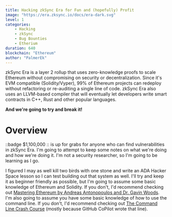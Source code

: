 ```yaml
---
title: Hacking zkSync Era for Fun and (hopefully) Profit
image: "https://era.zksync.io/docs/era-dark.svg"
level: 1
categories:
    - Hacking
    - zkSync
    - Bug Bounties
    - Etherium
duration: 640
blockchain: "Ethereum"
author: "PalmerEk"
---
```


zkSync Era is a layer 2 rollup that uses zero-knowledge proofs to scale Ethereum without compromising on security or decentralization. Since it's EVM compatible (Solidity/Vyper), 99% of Ethereum projects can redeploy without refactoring or re-auditing a single line of code. zkSync Era also uses an LLVM-based compiler that will eventually let developers write smart contracts in C++, Rust and other popular languages.

**And we're going to try and break it!**

<!--more-->

# Overview

::badge
$1,100,000
::
is up for grabs for anyone who can find vulnerabilities in zkSync Era. I'm going to attempt to keep some notes on what we're doing and how we're doing it. I'm not a security researcher, so I'm going to be learning as I go.

I figured I may as well kill two birds with one stone and write an ADA Hacker Space lesson so I can test building out that system as well. I'll try and keep it as beginner friendly as possible, but I'm going to assume some basic knowledge of Ethereum and Solidity. If you don't, I'd recommend checking out [Mastering Ethereum by Andreas Antonopoulos and Dr. Gavin Woods](https://github.com/ethereumbook/ethereumbook#readme). I'm also going to assume you have some basic knowledge of how to use the command line. If you don't, I'd recommend checking out [The Command Line Crash Course](https://learnpythonthehardway.org/book/appendixa.html) (mostly because GitHub CoPilot wrote that line).
